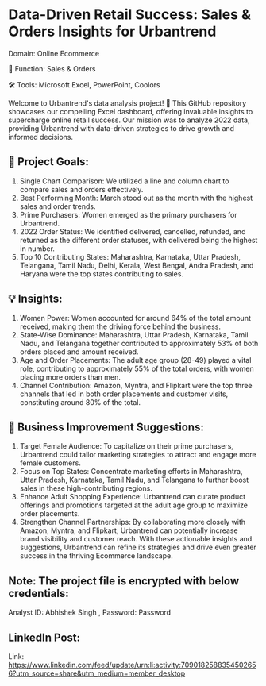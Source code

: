 # Data-Driven Retail Success: Sales & Orders Insights for Urbantrend

 Domain: Online Ecommerce
 
 🔧 Function: Sales & Orders

🛠️ Tools: Microsoft Excel, PowerPoint, Coolors

Welcome to Urbantrend's data analysis project! 🌟 This GitHub repository showcases our compelling Excel dashboard, offering invaluable insights to supercharge online retail success. Our mission was to analyze 2022 data, providing Urbantrend with data-driven strategies to drive growth and informed decisions. 

## 🎯 Project Goals:
1. Single Chart Comparison: We utilized a line and column chart to compare sales and orders effectively.
2. Best Performing Month: March stood out as the month with the highest sales and order trends.
3. Prime Purchasers: Women emerged as the primary purchasers for Urbantrend.
4. 2022 Order Status: We identified delivered, cancelled, refunded, and returned as the different order statuses, with delivered being the highest in number.
5. Top 10 Contributing States: Maharashtra, Karnataka, Uttar Pradesh, Telangana, Tamil Nadu, Delhi, Kerala, West Bengal, Andra Pradesh, and Haryana were the top states contributing to sales.

## 💡 Insights:

1. Women Power: Women accounted for around 64% of the total amount received, making them the driving force behind the business. 
2. State-Wise Dominance: Maharashtra, Uttar Pradesh, Karnataka, Tamil Nadu, and Telangana together contributed to approximately 53% of both orders placed and amount received.
3. Age and Order Placements: The adult age group (28-49) played a vital role, contributing to approximately 55% of the total orders, with women placing more orders than men.
4. Channel Contribution: Amazon, Myntra, and Flipkart were the top three channels that led in both order placements and customer visits, constituting around 80% of the total.

## 🚀 Business Improvement Suggestions:

1. Target Female Audience: To capitalize on their prime purchasers, Urbantrend could tailor marketing strategies to attract and engage more female customers.
2. Focus on Top States: Concentrate marketing efforts in Maharashtra, Uttar Pradesh, Karnataka, Tamil Nadu, and Telangana to further boost sales in these high-contributing regions.
3. Enhance Adult Shopping Experience: Urbantrend can curate product offerings and promotions targeted at the adult age group to maximize order placements.
4. Strengthen Channel Partnerships: By collaborating more closely with Amazon, Myntra, and Flipkart, Urbantrend can potentially increase brand visibility and customer reach.
With these actionable insights and suggestions, Urbantrend can refine its strategies and drive even greater success in the thriving Ecommerce landscape.

## Note: The project file is encrypted with below credentials:

 Analyst ID: Abhishek Singh , Password: Password

 ## LinkedIn Post: 
 Link: https://www.linkedin.com/feed/update/urn:li:activity:7090182588354502656?utm_source=share&utm_medium=member_desktop
